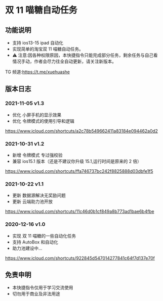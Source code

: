 # 双 11 喵糖自动任务

## 功能说明

- 支持 ios13-15 ipad 自动化
- 实现简单的淘宝双 11 喵糖自动任务。
- ⚠️ 注意:因各种权限原因，本快捷指令只能完成部分任务，剩余任务与自己看情况手动，作者会尽力往全自动更新，请关注新版本。

TG 频道:https://t.me/xuehuashe

## 版本日志

### 2021-11-05 v1.3

- 优化 小屏手机的显示效果
- 优化 令牌模式的使用引导和逻辑

https://www.icloud.com/shortcuts/a2c78b549662411a83184e094462a0d2

### 2021-10-31 v1.2

- 新增 令牌模式 专过强校验
- 兼容 ios15.1 版本（还是不建议你升级 15.1,运行时间是原来的 2 倍）

https://www.icloud.com/shortcuts/ffa746737bc242f8825888d03dbfe1f5

### 2021-10-22 v1.1

- 更新 数据源解决无奖励问题
- 更新 云端助力池开放

https://www.icloud.com/shortcuts/11c46d0b1cf849a8b773ad1bae6b4fbe

### 2020-12-16 v1.0

- 实现 双 11 喵糖的一些自动化任务
- 支持 AutoBox 和自动化
- 助力池建设中...

https://www.icloud.com/shortcuts/922845d547014277841c64f7d137e70f

## 免责申明

- 本快捷指令仅用于学习交流使用
- 切勿用于商业及非法用途
